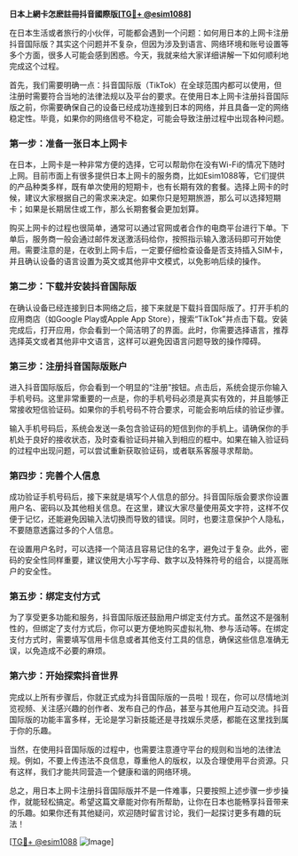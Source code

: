 **日本上網卡怎麽註冊抖音國際版[[TG💪+ @esim1088](https://t.me/s/esim1088)]**

在日本生活或者旅行的小伙伴，可能都会遇到一个问题：如何用日本的上网卡注册抖音国际版？其实这个问题并不复杂，但因为涉及到语言、网络环境和账号设置等多个方面，很多人可能会感到困惑。今天，我就来给大家详细讲解一下如何顺利地完成这个过程。

首先，我们需要明确一点：抖音国际版（TikTok）在全球范围内都可以使用，但注册时需要符合当地的法律法规以及平台的要求。在使用日本上网卡注册抖音国际版之前，你需要确保自己的设备已经成功连接到日本的网络，并且具备一定的网络稳定性。毕竟，如果你的网络信号不稳定，可能会导致注册过程中出现各种问题。

### 第一步：准备一张日本上网卡

在日本，上网卡是一种非常方便的选择，它可以帮助你在没有Wi-Fi的情况下随时上网。目前市面上有很多提供日本上网卡的服务商，比如Esim1088等，它们提供的产品种类多样，既有单次使用的短期卡，也有长期有效的套餐。选择上网卡的时候，建议大家根据自己的需求来决定。如果你只是短期旅游，那么可以选择短期卡；如果是长期居住或工作，那么长期套餐会更加划算。

购买上网卡的过程也很简单，通常可以通过官网或者合作的电商平台进行下单。下单后，服务商一般会通过邮件发送激活码给你，按照指示输入激活码即可开始使用。需要注意的是，在收到上网卡后，一定要仔细检查设备是否支持插入SIM卡，并且确认设备的语言设置为英文或其他非中文模式，以免影响后续的操作。

### 第二步：下载并安装抖音国际版

在确认设备已经连接到日本网络之后，接下来就是下载抖音国际版了。打开手机的应用商店（如Google Play或Apple App Store），搜索“TikTok”并点击下载。安装完成后，打开应用，你会看到一个简洁明了的界面。此时，你需要选择语言，推荐选择英文或者其他非中文语言，这样可以避免因语言问题导致的操作障碍。

### 第三步：注册抖音国际版账户

进入抖音国际版后，你会看到一个明显的“注册”按钮。点击后，系统会提示你输入手机号码。这里非常重要的一点是，你的手机号码必须是真实有效的，并且能够正常接收短信验证码。如果你的手机号码不符合要求，可能会影响后续的验证步骤。

输入手机号码后，系统会发送一条包含验证码的短信到你的手机上。请确保你的手机处于良好的接收状态，及时查看验证码并输入到相应的框中。如果在输入验证码的过程中出现问题，可以尝试重新获取验证码，或者联系客服寻求帮助。

### 第四步：完善个人信息

成功验证手机号码后，接下来就是填写个人信息的部分。抖音国际版会要求你设置用户名、密码以及其他相关信息。在这里，建议大家尽量使用英文字符，这样不仅便于记忆，还能避免因输入法切换而导致的错误。同时，也要注意保护个人隐私，不要随意透露过多的个人信息。

在设置用户名时，可以选择一个简洁且容易记住的名字，避免过于复杂。此外，密码的安全性同样重要，建议使用大小写字母、数字以及特殊符号的组合，以提高账户的安全性。

### 第五步：绑定支付方式

为了享受更多功能和服务，抖音国际版还鼓励用户绑定支付方式。虽然这不是强制性的，但绑定了支付方式后，你可以更方便地购买虚拟礼物、参与活动等。在绑定支付方式时，需要填写信用卡信息或者其他支付工具的信息，确保这些信息准确无误，以免造成不必要的麻烦。

### 第六步：开始探索抖音世界

完成以上所有步骤后，你就正式成为抖音国际版的一员啦！现在，你可以尽情地浏览视频、关注感兴趣的创作者、发布自己的作品，甚至与其他用户互动交流。抖音国际版的功能丰富多样，无论是学习新技能还是寻找娱乐灵感，都能在这里找到属于你的乐趣。

当然，在使用抖音国际版的过程中，也需要注意遵守平台的规则和当地的法律法规。例如，不要上传违法不良信息，尊重他人的版权，以及合理使用平台资源。只有这样，我们才能共同营造一个健康和谐的网络环境。

总之，用日本上网卡注册抖音国际版并不是一件难事，只要按照上述步骤一步步操作，就能轻松搞定。希望这篇文章能对你有所帮助，让你在日本也能畅享抖音带来的乐趣。如果你还有其他疑问，欢迎随时留言讨论，我们一起探讨更多有趣的玩法！

[[TG💪+ @esim1088](https://t.me/s/esim1088) ![Image](https://i.postimg.cc/4NQfJmqS/Snipaste-2025-05-13-00-14-12.png)]